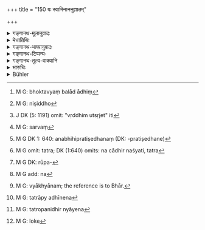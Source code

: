 +++
title = "150 यः स्वामिनाननुज्ञातम्"

+++

<details><summary>गङ्गानथ-मूलानुवादः</summary>

The fool, who, without the owner’s permission, uses a deposit, shall have to remit half the amount of the interest, as compensation for such use.—(150)
</details>

<details><summary>मेधातिथिः</summary>

उक्तम् "न भोक्तव्यो बलाद् आधिर्[^२९०] भुञ्जानो वृद्धिम् उत्सृजेत्" (म्ध् ८.१४४) इति । सर्वस्य हि ग्रहणम् उच्यते । तत्र निषिद्धे[^२९१] भोगे बलाद् आधिं भुञ्जनः "वृद्धिम् उत्सृजेत्" इति,[^२९२] सर्वां[^२९३] हारयत्य् एव वृद्धिम् । अननुज्ञाते प्रतिषेधनम्[^२९४] । रहस्य् उपभुज्यमानभोगे न चाधिर् नश्यति, तत्र[^२९५] रूप्यसुवर्णालंकारादाव्[^२९६] अर्धवृद्धित्यागो ऽनेन श्लोकेनोच्यते । 


[^२९६]:
     M G DK: rūpa-


[^२९५]:
     M G omit: tatra; DK (1:640) omits: na cādhir naśyati, tatra


[^२९४]:
     M G DK 1: 640: anabhihipratiṣedhanaṃ (DK: -pratiṣedhane)


[^२९३]:
     M G: sarvaṃ


[^२९२]:
     J DK (5: 1191) omit: "vṛddhim utsṛjet" iti


[^२९१]:
     M G: niṣiddho


[^२९०]:
     M G: bhoktavyaṃ balād ādhiṃ

- यत् तु नवं महार्घम् अलंकरणवस्त्रादि परिधीयमानं नासितं तत्र न केवलं वृद्धिहानिः, यावद् धनं[^२९७] नष्टं तत् परिपीड्य मूलतः प्रविशतीति महत्तरैर् व्याख्यातम् । यज्वना तु व्याख्यातम्-[^२९८] यत्र स्वामी व्यवहरति अध्यधीनश् च, तत्राध्यधीनेन[^२९९] बन्धो दत्तः, स्वामिना च दृष्टः, तत्र धारणकेन कस्मिंश्चिद् अवसरे ऽध्यधीनः पृष्टः- "प्रयोजनं ममानेन बन्धेनास्ति", तत्रोपनिधिन्यायेन[^३००] तेनानुज्ञातः कालान्तरे भुञ्जानं यदि स्वामी पश्यंस् तदनुज्ञातं बन्धं क्षपितवान् — सतीदृशे विषये ऽर्धवृद्धित्यागः । 


[^३००]:
     M G: tatropanidhir nyāyena


[^२९९]:
     M G: tatrāpy adhīnena


[^२९८]:
     M G: vyākhyānam; the reference is to Bhār.


[^२९७]:
     M G add: na

<u>तद् अयुक्तम्</u> । यतस् तुल्यो व्यवहारः परस्परापेक्षः स्वामिभृत्ययोः । तत्र[^३०१] तत्रान्यतरेणानुज्ञातेनायम् अनुज्ञातः[^३०२] प्रयुज्यते ऽधर्मतः[^३०३] । स्वामिशब्दस्यार्थे स्वत्वम् ईदृशि विषये भवति । अन्यथा बन्धं यो ददाति सो ऽवश्यं स्वाम्येन युक्तः[^३०४] । अध्यधीनस् तु न स्वामी । यद्य् एवं चौरस् तर्हि । तस्मात् स्वामित्वाध्यारोपः । उपयोगे वाध्यधीने स्वाम्यनुज्ञाव्यवहाराद् ब्रह्मदत्तवत् । अतः पूर्व एवार्थः ।   
**स्वामि**ग्रहणं पादपूरणार्थम् । **भुङ्क्ते ऽविचक्षण** इत्य् अकारः संहितया प्रश्लिष्टनिर्दिष्टो वेदितव्यः । यस्य ह्य् अस्ति बुद्धिः "वृद्धिर् ममास्त्य् एव, अधिको लाभो वस्तुभोगः" इति, सो ऽ**विचक्षणः** । न हि लोकशास्त्रवियोजनीया[^३०५] स्थितिः, यद् उभौ लाभाश् च भोगश् च वृद्धिः स्यात् । तेन सा वृद्धिर् भोक्तव्या । **निष्कृतिः** परशुद्धिः, विनियम इति यावत् । 



[^३०५]:
     M G: loke

- <u>अन्ये तु</u> द्विगुणीभूते ऽप्य् अमोक्ष्यमाणे प्रतिषेधम् इमम् इच्छन्ति, तस्य हि स्वल्पो ऽपराध इति वदन्तः । 

<u>प्रथमं</u> तावद् आदाव् एव तैर् याज्ञवल्क्यवचनस्य विषयो देयः- "आधिः प्रणश्येत्" (य्ध् २.६०) इति ॥ ८.१५० ॥
</details>

<details><summary>गङ्गानथ-भाष्यानुवादः</summary>

It has been declared (under 144)—‘a deposit should not be used by force,—by using it one renounces the interest:’ and what was meant there was the absolute appropriation of the entire deposit; and when such using has been forbidden, it is only right that by using a deposit by force, the man should lose the entire amount of his interest. By merely using the article however, the deposit does not become destroyed, it only becomes deteriorated, in colour, brightness and decorations; and the present verse lays down that in such cases the man shall lose half the amount of his interest.

In a case however, where the deposit consists of new and valuable ornaments or clothes, and on being worn they become spoilt,—there is to be not merely loss of interest, but the man is to be made to pay the price of the property spoilt; this is as the matter has been explained by great scholars.

Ṛju (Yajvan) (?) however has explained as follows:—In a case where business is carried on by the master as well as by the servant, and a pledge has been deposited by the servant, and seen by the master also,—if after some time, the pledger says to the servant—‘I have need for the article pledged,’—and is permitted by him to use it; whereupon, if the master, on seeing him using it, cancels the pledge and takes it back;—in such a case half the amount of interest has to be renounced.

This however is not right; as, under the circumstances, transactions carried on by the master or the servant stand upon the same footing. So that when the using has been permitted by one, it cannot be held to be not permitted by the other and hence illegal. In such a case, it is actual ‘ownership’ that forms the denotation of the term ‘owner.’ Otherwise, the person who deposits the article would certainly appear to be the ‘owner’; but the servant is not the ‘owner’; so that if he does give away the thing, he would be only a thief. For this reason ‘*ownership*’ has to be attributed to him. Hence when the using has been permitted by the servant, it is treated as permitted by the master also.

For these reasons, the meaning of the verse must ho as previously explained and the mention of the ‘owner’ is only for the purpose of filling up the metre.

Between the two terms in the expression—‘*Bhuṅktevicakṣaṇaḥ*,’ an ‘a’ is to be understood as present in a merged form due to the proximity of the two vowels (*e* and *a*). That man who entertains the idea—‘my interest is already safe, so that the use of the article is an additional gain’—is called here a ‘*fool*’ For no such transaction is sanctioned by law as would involve both the securing of interest and the using of the pledged article; hence it is only the interest that should be earned.

‘*Compensation*’—Expiatory price; exchange.

Others have explained the prohibition contained in the present verse as referring to the case where the pledge is not redeemed, even after the principal has been doubled; and they hold that the fault, in this case is comparatively insignificant (hence only half the interest is lost).

But first of all, these persons should be required to point out the subject of Yājñavalkya’s assertion (Vyavahāra-58) regarding the ‘pledge becoming lost if it is not redeemed on the principal having been doubled.’—(150)
</details>

<details><summary>गङ्गानथ-टिप्पन्यः</summary>

This verse is quoted in *Vivādaratnākara* (p. 23) \[for whose explanatory note, see note on verse 144\];—in *Aparārka* (p. 659), which adds that what is here laid down applies to cases where very little use has been made of the thing; in cases where the pledged thing has been very much used, no interest is to be paid; thus the reduction in the interest has to be determined by the extent of the use to which the thing may have been put;—and in *Kṛtyakalpataru*, (70a).
</details>

<details><summary>गङ्गानथ-तुल्य-वाक्यानि</summary>

*Nārada* (1.128).—‘That foolish person who uses a pledge without the
authority of the owner, shall lose one half of his interest, as a compensation for such use.’

[\[See Texts under
143-144.\]]
</details>

<details><summary>भारुचिः</summary>

स्वामी च गृहे व्यवहरति । तत्प्रयुक्तश् च भृत्यः । तथा च वक्ष्यति "कुटुम्बार्थ ऽध्यधीनः" [इति] । तेनाननुज्ञातश् च स्वामिना य आधिं भुङ्क्ते ऽविचक्षणः तेनार्धवृद्धिर् अर्था उपक्ष्यन्त इत्य् एवं न जानाति । एतस्मात् कारणाद् अनेन तस्यार्धवृद्धिर् मोक्तव्या भोगनिष्कृत्यर्थम् । एवं च ग्रहणाधमनयोः प्रमाणम् अध्यधीनः पृथक्तन्तुत्वत् (?) तु नोपभोगानुज्ञाने दाने । एतच् च यो वेद स विचक्षणः । तथा चायम् एव युक्तः पाठः- न विचक्षणः स्वाम्युपसर्जनत्वाद् अध्यधीनस्येति । अन्यस् त्व् आह पूर्वो द्विगुणीभूते विधिर् उक्तः, "न भोक्तव्यो बलाद् आधिर् भुञ्जानो वृद्धिम् उत्सृजेत्" इत्य् एषः । अयं पुनर् आदाव् एवोच्यते ॥ ८.१४९ ॥
</details>

<details><summary>Bühler</summary>

150	The fool who uses a pledge without the permission of the owner, shall remit half of his interest, as a compensation for (such) use.
</details>
